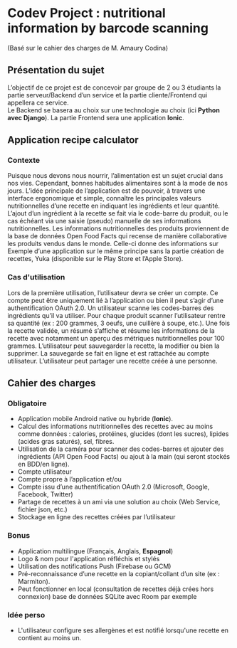 # Codev Project : nutritional information by barcode scanning
(Basé sur le cahier des charges de M. Amaury Codina)


## Présentation du sujet
L’objectif de ce projet est de concevoir par groupe de 2 ou 3 étudiants la partie serveur/Backend d’un service et la partie cliente/Frontend qui appellera ce service.  
Le Backend se basera au choix sur une technologie au choix (ici **Python avec Django**). La partie Frontend sera une application **Ionic**.

## Application recipe calculator
### Contexte
Puisque nous devons nous nourrir, l’alimentation est un sujet crucial dans nos vies. Cependant,
bonnes habitudes alimentaires sont à la mode de nos jours.
L’idée principale de l’application est de pouvoir, à travers une interface ergonomique et simple,
connaître les principales valeurs nutritionnelles d’une recette en indiquant les ingrédients et leur
quantité. L’ajout d’un ingrédient à la recette se fait via le code-barre du produit, ou le cas échéant via
une saisie (pseudo) manuelle de ses informations nutritionnelles.
Les informations nutritionnelles des produits proviennent de la base de données Open Food Facts qui
recense de manière collaborative les produits vendus dans le monde. Celle-ci donne des informations
sur
Exemple d’une application sur le même principe sans la partie création de recettes, Yuka (disponible
sur le Play Store et l’Apple Store).

### Cas d'utilisation
Lors de la première utilisation, l’utilisateur devra se créer un compte. Ce compte peut être
uniquement lié à l’application ou bien il peut s’agir d’une authentification OAuth 2.0.
Un utilisateur scanne les codes-barres des ingrédients qu’il va utiliser.
Pour chaque produit scanner l’utilisateur rentre sa quantité (ex : 200 grammes, 3 oeufs, une cuillère à
soupe, etc.).
Une fois la recette validée, un résumé s’affiche et résume les informations de la recette avec
notamment un aperçu des métriques nutritionnelles pour 100 grammes.
L’utilisateur peut sauvegarder la recette, la modifier ou bien la supprimer.
La sauvegarde se fait en ligne et est rattachée au compte utilisateur.
L’utilisateur peut partager une recette créée à une personne.

## Cahier des charges
### Obligatoire
* Application mobile Android native ou hybride (**Ionic**).
* Calcul des informations nutritionnelles des recettes avec au moins comme données : calories,
protéines, glucides (dont les sucres), lipides (acides gras saturés), sel, fibres.
* Utilisation de la caméra pour scanner des codes-barres et ajouter des ingrédients (API Open Food
Facts) ou ajout à la main (qui seront stockés en BDD/en ligne).
* Compte utilisateur
* Compte propre à l’application et/ou
* Compte issu d’une authentification OAuth 2.0 (Microsoft, Google, Facebook, Twitter)
* Partage de recettes à un ami via une solution au choix (Web Service, fichier json, etc.)
* Stockage en ligne des recettes créées par l’utilisateur

### Bonus
* Application multilingue (Français, Anglais, **Espagnol**)
* Logo & nom pour l'application réfléchis et stylés
* Utilisation des notifications Push (Firebase ou GCM)
* Pré-reconnaissance d’une recette en la copiant/collant d’un site (ex : Marmiton).
* Peut fonctionner en local (consultation de recettes déjà crées hors connexion) base de données
SQLite avec Room par exemple

### Idée perso
* L'utilisateur configure ses allergènes et est notifié lorsqu'une recette en contient au moins un.
